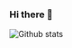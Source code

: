 ### Hi there 👋
![Github stats](https://github-readme-stats.vercel.app/api?username=abdellahaghlalou&theme=highcontrast&show_icons=true&count_private=true)
<!--
**abdellahaghlalou/abdellahaghlalou** is a ✨ _special_ ✨ repository because its `README.md` (this file) appears on your GitHub profile.

Here are some ideas to get you started:

- 🔭 I’m currently working on ...
- 🌱 I’m currently learning ...
- 👯 I’m looking to collaborate on ...
- 🤔 I’m looking for help with ...
- 💬 Ask me about ...
- 📫 How to reach me: ...
- 😄 Pronouns: ...
- ⚡ Fun fact: ...
-->
